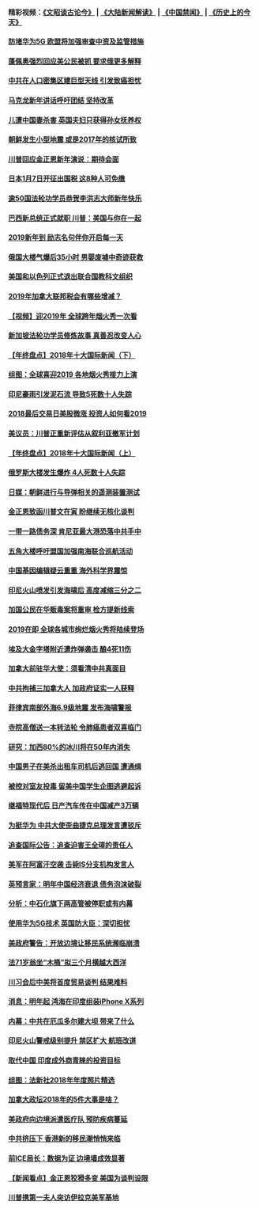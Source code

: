 #### 精彩视频：[《文昭谈古论今》](https://github.com/gfw-breaker/wenzhao/blob/master/README.md?t=01022131) | [《大陆新闻解读》](https://github.com/gfw-breaker/ntdtv-comedy/blob/master/README.md?t=01022131) | [《中国禁闻》](https://github.com/gfw-breaker/ntdtv-news/blob/master/README.md?t=01022131) | [《历史上的今天》](https://github.com/gfw-breaker/today-in-history/blob/master/README.md?t=01022131) 

#### [防堵华为5G 欧盟将加强审查中资及监管措施](../pages/nsc418/n10949397.md?t=01022131) 

#### [蓬佩奥强烈回应美公民被抓 要求俄更多解释](../pages/nsc418/n10949408.md?t=01022131) 

#### [中共在人口密集区建巨型天线 引发致癌担忧](../pages/nsc418/n10949221.md?t=01022131) 

#### [马克龙新年讲话呼吁团结 坚持改革](../pages/nsc418/n10947012.md?t=01022131) 

#### [儿遭中国妻杀害 英国夫妇只获得孙女抚养权](../pages/nsc418/n10947962.md?t=01022131) 

#### [朝鲜发生小型地震 或是2017年的核试所致](../pages/nsc418/n10948016.md?t=01022131) 

#### [川普回应金正恩新年演说：期待会面](../pages/nsc418/n10947826.md?t=01022131) 

#### [日本1月7日开征出国税 这8种人可免缴](../pages/nsc418/n10947821.md?t=01022131) 

#### [逾50国法轮功学员恭贺李洪志大师新年快乐](../pages/nsc418/n10922625.md?t=01022131) 

#### [巴西新总统正式就职 川普：美国与你在一起](../pages/nsc418/n10947092.md?t=01022131) 

#### [2019新年到 励志名句伴你开启每一天](../pages/nsc418/n10946988.md?t=01022131) 

#### [俄国大楼气爆后35小时 男婴废墟中奇迹获救](../pages/nsc418/n10946967.md?t=01022131) 

#### [美国和以色列正式退出联合国教科文组织](../pages/nsc418/n10946960.md?t=01022131) 

#### [2019年加拿大联邦税会有哪些增减？](../pages/nsc418/n10946693.md?t=01022131) 

#### [【视频】迎2019年 全球跨年烟火秀一次看](../pages/nsc418/n10946627.md?t=01022131) 

#### [新加坡法轮功学员修炼故事 真善忍改变人心](../pages/nsc418/n10946163.md?t=01022131) 

#### [【年终盘点】2018年十大国际新闻（下）](../pages/nsc418/n10925458.md?t=01022131) 

#### [组图：全球喜迎2019 各地烟火秀接力上演](../pages/nsc418/n10945584.md?t=01022131) 

#### [印尼豪雨引发泥石流 导致5死数十人失踪](../pages/nsc418/n10945409.md?t=01022131) 

#### [2018最后交易日美股微涨 投资人如何看2019](../pages/nsc418/n10944797.md?t=01022131) 

#### [美议员：川普正重新评估从叙利亚撤军计划](../pages/nsc418/n10944364.md?t=01022131) 

#### [【年终盘点】2018年十大国际新闻（上）](../pages/nsc418/n10924773.md?t=01022131) 

#### [俄罗斯大楼发生爆炸 4人死数十人失踪](../pages/nsc418/n10943682.md?t=01022131) 

#### [日媒：朝鲜进行与导弹相关的遥测装置测试](../pages/nsc418/n10943525.md?t=01022131) 

#### [金正恩致函川普文在寅 盼继续无核化谈判](../pages/nsc418/n10943074.md?t=01022131) 

#### [一带一路债务深 肯尼亚最大港恐落中共手中](../pages/nsc418/n10942794.md?t=01022131) 

#### [五角大楼呼吁盟国加强南海联合巡航活动](../pages/nsc418/n10942310.md?t=01022131) 

#### [中国基因编辑疑云重重 海外科学界震惊](../pages/nsc418/n10940149.md?t=01022131) 

#### [印尼火山喷发引发海啸后 高度减缩三分之二](../pages/nsc418/n10941435.md?t=01022131) 

#### [加国公民在华贩毒案将重审 检方提新线索](../pages/nsc418/n10940613.md?t=01022131) 

#### [2019在即 全球各城市绚烂烟火秀将陆续登场](../pages/nsc418/n10940465.md?t=01022131) 

#### [埃及大金字塔附近遭炸弹袭击 酿4死11伤](../pages/nsc418/n10940511.md?t=01022131) 

#### [加拿大前驻华大使：须看清中共真面目](../pages/nsc418/n10940389.md?t=01022131) 

#### [中共拘捕三加拿大人 加政府证实一人获释](../pages/nsc418/n10939393.md?t=01022131) 

#### [菲律宾南部外海6.9级地震 发布海啸警报](../pages/nsc418/n10939652.md?t=01022131) 

#### [寺院高僧送一本转法轮 令肺癌患者双喜临门](../pages/nsc418/n10937173.md?t=01022131) 

#### [研究：加西80%的冰川将在50年内消失](../pages/nsc418/n10939068.md?t=01022131) 

#### [中国男子在美杀出租车司机后逃回国 遭通缉](../pages/nsc418/n10939162.md?t=01022131) 

#### [被控对室友投毒 留美中国学生企图逃避起诉](../pages/nsc418/n10939143.md?t=01022131) 

#### [继福特现代后 日产汽车传在中国减产3万辆](../pages/nsc418/n10938892.md?t=01022131) 

#### [为挺华为 中共大使歪曲捷克总理发言遭驳斥](../pages/nsc418/n10938867.md?t=01022131) 

#### [追查国际公告：追查迫害王全璋的责任人](../pages/nsc418/n10937997.md?t=01022131) 

#### [美军在阿富汗空袭 击毙IS分支机构发言人](../pages/nsc418/n10937943.md?t=01022131) 

#### [英预言家：明年中国经济衰退 债务泡沫破裂](../pages/nsc418/n10937862.md?t=01022131) 

#### [分析：中石化旗下两高管被停职或有内幕](../pages/nsc418/n10936480.md?t=01022131) 

#### [使用华为5G技术 英国防大臣：深切担忧](../pages/nsc418/n10936847.md?t=01022131) 

#### [美政府警告：开放边境让移民系统濒临崩溃](../pages/nsc418/n10936858.md?t=01022131) 

#### [法71岁翁坐“木桶”拟三个月横越大西洋](../pages/nsc418/n10936510.md?t=01022131) 

#### [川习会后中美将首度贸易谈判 结果难料](../pages/nsc418/n10936366.md?t=01022131) 

#### [消息：明年起 鸿海在印度组装iPhone X系列](../pages/nsc418/n10936455.md?t=01022131) 

#### [内幕：中共在厄瓜多尔建大坝 带来了什么](../pages/nsc418/n10936259.md?t=01022131) 

#### [印尼火山警戒级别提升 禁区扩大 航班改道](../pages/nsc418/n10936243.md?t=01022131) 

#### [取代中国 印度成外商青睐的投资目标](../pages/nsc418/n10935215.md?t=01022131) 

#### [组图：法新社2018年年度照片精选](../pages/nsc418/n10935213.md?t=01022131) 

#### [加拿大政坛2018年的5件大事是啥？](../pages/nsc418/n10934199.md?t=01022131) 

#### [美政府向边境派遣医疗队 预防疾病蔓延](../pages/nsc418/n10934482.md?t=01022131) 

#### [中共挤压下 香港新的移民潮悄悄来临](../pages/nsc418/n10934111.md?t=01022131) 

#### [前ICE局长：数据为证 边境墙成效显著](../pages/nsc418/n10934433.md?t=01022131) 

#### [【新闻看点】金正恩狡猾多变 美国为谈判设限](../pages/nsc418/n10934183.md?t=01022131) 

#### [川普携第一夫人突访伊拉克美军基地](../pages/nsc418/n10934352.md?t=01022131) 

